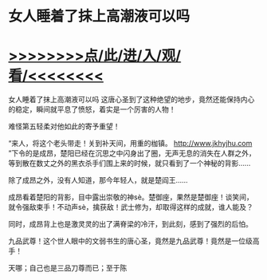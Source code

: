 # 女人睡着了抹上高潮液可以吗

# <a href="https://github.com/dangole/dfs/issues/1">>>>>>>>>点/此/进/入/观/看/<<<<<<<<</a>

女人睡着了抹上高潮液可以吗
这唐心圣到了这种绝望的地步，竟然还能保持内心的稳定，瞬间就平息了愤怒，着实是一个厉害的人物！

难怪第五轻柔对他如此的寄予重望！

“来人，将这个老头带走！关到补天间，用重的枷镇。
http://www.jkhyjhu.com
”下令的是成昂，楚阳已经在沉思之中闪身出了圈，无声无息的消失在人群之外，等到散在数丈之外的黑衣杀手们围上来的时候，就只看到了一个神秘的背影……

除了成昂之外，没有人知道，那今年轻人，就是楚阎王……

成昂看着楚阳的背影，目中露出崇敬的神sè。楚御座，果然是楚御座！谈笑间，就令强敌束手！不动声sè，擒获敌！武士修为，却取得这样的成就，谁人能及？

同时，成昂背上也是激灵灵的出了满脊梁的冷汗，到此刻，感到了强烈的后怕。

九品武尊！这个世人眼中的文弱书生的唐心圣，竟然是九品武尊！竟然是一位级高手！

天哪；自己也是三品刀尊而已；至于陈
